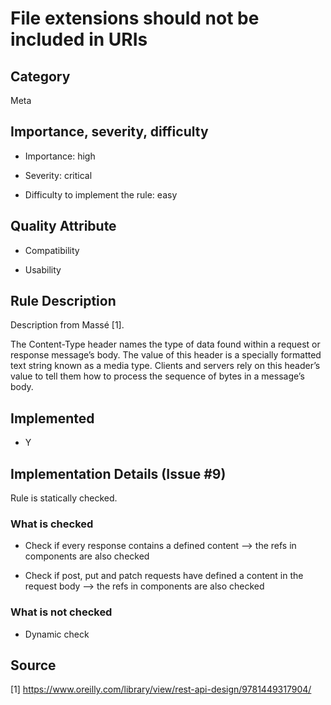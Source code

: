 # File extensions should not be included in URIs
## Category
Meta

## Importance, severity, difficulty
* Importance: high
* Severity: critical
* Difficulty to implement the rule: easy

## Quality Attribute

* Compatibility
* Usability

## Rule Description

Description from Massé [1].

The Content-Type header names the type of data found within a request or response message’s body. The value of this header is a specially formatted text string known as a media type. Clients and servers rely on this header’s value to tell them how to process the sequence of bytes in a message’s body.

## Implemented
* Y

## Implementation Details (Issue #9)
Rule is statically checked.

### What is checked
* Check if every response contains a defined content --> the refs in components are also checked
* Check if post, put and patch requests have defined a content in the request body --> the refs in components are also checked

### What is not checked
* Dynamic check

## Source

[1] https://www.oreilly.com/library/view/rest-api-design/9781449317904/